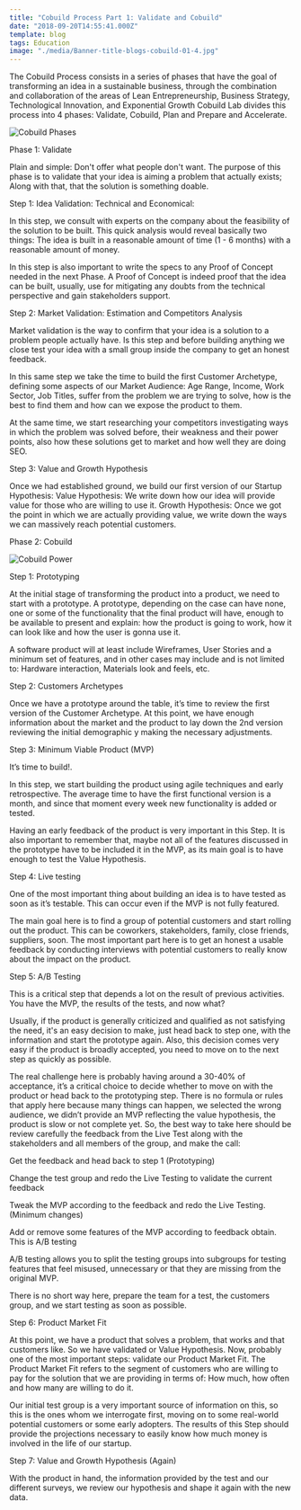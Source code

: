 ```yaml
---
title: "Cobuild Process Part 1: Validate and Cobuild"
date: "2018-09-20T14:55:41.000Z"
template: blog
tags: Education
image: "./media/Banner-title-blogs-cobuild-01-4.jpg"
---
```


The Cobuild Process consists in a series of phases that have the goal of transforming an idea in a sustainable business, through the combination and collaboration of the areas of Lean Entrepreneurship, Business Strategy, Technological Innovation, and Exponential Growth Cobuild Lab divides this process into 4 phases: Validate, Cobuild, Plan and Prepare and Accelerate.

![Cobuild Phases](media/Screen-Shot-2018-09-20-at-9.57.22-AM.png)

<title-2>Phase 1: Validate</title-2>

Plain and simple: Don't offer what people don't want. The purpose of this phase is to validate that your idea is aiming a problem that actually exists; Along with that, that the solution is something doable.

<title-4>Step 1: Idea Validation: Technical and Economical:</title-4>

In this step, we consult with experts on the company about the feasibility of the solution to be built. This quick analysis would reveal basically two things: The idea is built in a reasonable amount of time (1 - 6 months) with a reasonable amount of money. 

In this step is also important to write the specs to any Proof of Concept needed in the next Phase. A Proof of Concept is indeed proof that the idea can be built, usually, use for mitigating any doubts from the technical perspective and gain stakeholders support.

<title-4>Step 2: Market Validation: Estimation and Competitors Analysis</title-4>

Market validation is the way to confirm that your idea is a solution to a problem people actually have. Is this step and before building anything we close test your idea with a small group inside the company to get an honest feedback.

In this same step we take the time to build the first Customer Archetype, defining some aspects of our Market Audience: Age Range, Income, Work Sector, Job Titles, suffer from the problem we are trying to solve, how is the best to find them and how can we expose the product to them. 

At the same time, we start researching your competitors investigating ways in which the problem was solved before, their weakness and their power points, also how these solutions get to market and how well they are doing SEO.

<title-4>Step 3: Value and Growth Hypothesis</title-4>

Once we had established ground, we build our first version of our Startup Hypothesis: Value Hypothesis: We write down how our idea will provide value for those who are willing to use it. Growth Hypothesis: Once we got the point in which we are actually providing value, we write down the ways we can massively reach potential customers.

<title-2>Phase 2: Cobuild</title-2>

![Cobuild Power](media/rawpixel-669610-unsplash.jpg)

<title-4>Step 1: Prototyping</title-4>

At the initial stage of transforming the product into a product, we need to start with a prototype. A prototype, depending on the case can have none, one or some of the functionality that the final product will have, enough to be available to present and explain: how the product is going to work, how it can look like and how the user is gonna use it. 

A software product will at least include Wireframes, User Stories and a minimum set of features, and in other cases may include and is not limited to: Hardware interaction, Materials look and feels, etc.

<title-4>Step 2: Customers Archetypes</title-4>

Once we have a prototype around the table, it’s time to review the first version of the Customer Archetype. At this point, we have enough information about the market and the product to lay down the 2nd version reviewing the initial demographic y making the necessary adjustments.

<title-4>Step 3: Minimum Viable Product (MVP)</title-4>

It’s time to build!. 

In this step, we start building the product using agile techniques and early retrospective. The average time to have the first functional version is a month, and since that moment every week new functionality is added or tested. 

Having an early feedback of the product is very important in this Step. It is also important to remember that, maybe not all of the features discussed in the prototype have to be included it in the MVP, as its main goal is to have enough to test the Value Hypothesis.

<title-4>Step 4: Live testing</title-4>

One of the most important thing about building an idea is to have tested as soon as it’s testable. This can occur even if the MVP is not fully featured. 

The main goal here is to find a group of potential customers and start rolling out the product. This can be coworkers, stakeholders, family, close friends, suppliers, soon. The most important part here is to get an honest a usable feedback by conducting interviews with potential customers to really know about the impact on the product.

<title-4>Step 5: A/B Testing</title-4>

This is a critical step that depends a lot on the result of previous activities. You have the MVP, the results of the tests, and now what? 

Usually, if the product is generally criticized and qualified as not satisfying the need, it's an easy decision to make, just head back to step one, with the information and start the prototype again. Also, this decision comes very easy if the product is broadly accepted, you need to move on to the next step as quickly as possible. 

The real challenge here is probably having around a 30-40% of acceptance, it’s a critical choice to decide whether to move on with the product or head back to the prototyping step. There is no formula or rules that apply here because many things can happen, we selected the wrong audience, we didn’t provide an MVP reflecting the value hypothesis, the product is slow or not complete yet. So, the best way to take here should be review carefully the feedback from the Live Test along with the stakeholders and all members of the group, and make the call: 

Get the feedback and head back to step 1 (Prototyping) 

Change the test group and redo the Live Testing to validate the current feedback 

Tweak the MVP according to the feedback and redo the Live Testing. (Minimum changes) 

Add or remove some features of the MVP according to feedback obtain. This is A/B testing 

A/B testing allows you to split the testing groups into subgroups for testing features that feel misused, unnecessary or that they are missing from the original MVP. 

There is no short way here, prepare the team for a test, the customers group, and we start testing as soon as possible.

<title-4>Step 6: Product Market Fit</title-4>

At this point, we have a product that solves a problem, that works and that customers like. So we have validated or Value Hypothesis. Now, probably one of the most important steps: validate our Product Market Fit. The Product Market Fit refers to the segment of customers who are willing to pay for the solution that we are providing in terms of: How much, how often and how many are willing to do it. 

Our initial test group is a very important source of information on this, so this is the ones whom we interrogate first, moving on to some real-world potential customers or some early adopters. The results of this Step should provide the projections necessary to easily know how much money is involved in the life of our startup.

<title-4>Step 7: Value and Growth Hypothesis (Again)</title-4>

With the product in hand, the information provided by the test and our different surveys, we review our hypothesis and shape it again with the new data.
